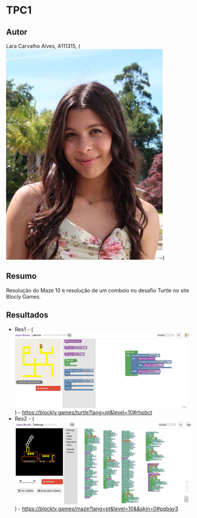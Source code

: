 # TPC1
## Autor 
Lara Carvalho Alves, A111315, (![foto](foto.jpg))
## Resumo
Resolução do Maze 10 e resolução de um comboio no desafio Turtle no site Blocly Games. 
## Resultados
* Res1 - (![maze10](maze10.png)) - https://blockly.games/turtle?lang=pt&level=10#rhobct
* Res2 - (![comboio](comboio.png)) - https://blockly.games/maze?lang=pt&level=10&&skin=0#pqbay3


